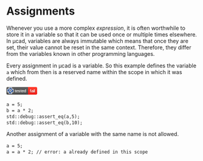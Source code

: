 # Assignments

Whenever you use a more complex *expression*, it is often worthwhile to store it in a variable so that it can
be used once or multiple times elsewhere.
In µcad, variables are always immutable which means that once they are set, their value cannot be reset in the same context.
Therefore, they differ from the variables known in other programming languages.

Every assignment in µcad is  a variable.
So this example defines the variable `a` which from then is a reserved name within the scope in which it was defined.

[![test](.test/assignment.png)](.test/assignment.log)

```µcad,assignment
a = 5;
b = a * 2;
std::debug::assert_eq(a,5);
std::debug::assert_eq(b,10);
```

Another assignment of a variable with the same name is not allowed.

```µcad,assignment_immutable#fail
a = 5;
a = a * 2; // error: a already defined in this scope
```

